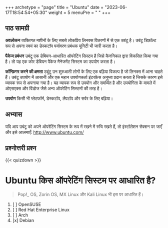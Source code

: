 +++
archetype = "page"
title = "Ubuntu"
date = "2023-06-17T18:54:54+05:30"
weight = 5
menuPre = "<i class='fl-ubuntu'></i> "
+++

## पाठ सामग्री

**अवलोकन**
व्यक्तिगत मशीनों के लिए सबसे लोकप्रिय लिनक्स वितरणों में से एक उबंटू है। उबंटू डिफ़ॉल्ट रूप से अपना स्वयं का डेस्कटॉप पर्यावरण प्रबंधक यूनिटी भी जारी करता है।

**पैकेज प्रबंधन**
उबंटू एक डेबियन-आधारित ऑपरेटिंग सिस्टम है जिसे कैननिकल द्वारा विकसित किया गया है। तो यह एक कोर डेबियन पैकेज मैनेजमेंट सिस्टम का उपयोग करता है।

**कॉन्फ़िगर करने की क्षमता**
उबुंटू उन शुरुआती लोगों के लिए एक बढ़िया विकल्प है जो लिनक्स में आना चाहते हैं। उबंटू उपयोग में आसानी और एक महान उपयोगकर्ता इंटरफ़ेस अनुभव प्रदान करता है जिसके कारण इसे व्यापक रूप से अपनाया गया है। यह व्यापक रूप से उपयोग और समर्थित है और उपयोगिता के मामले में ओएसएक्स और विंडोज जैसे अन्य ऑपरेटिंग सिस्टमों की तरह है।

**उपयोग**
किसी भी प्लेटफॉर्म, डेस्कटॉप, लैपटॉप और सर्वर के लिए बढ़िया।

## अभ्यास

यदि आप उबंटू को अपने ऑपरेटिंग सिस्टम के रूप में रखने में रुचि रखते हैं, तो इंस्टॉलेशन सेक्शन पर जाएँ और इसे आज़माएँ:
<http://www.ubuntu.com/>

## प्रश्नोत्तरी प्रश्न

{{< quizdown >}}

# Ubuntu किस ऑपरेटिंग सिस्टम पर आधारित है?

> Pop!_ OS, Zorin OS, MX Linux और Kali Linux भी इस पर आधारित हैं।

1. [ ] OpenSUSE
1. [ ] Red Hat Enterprise Linux 
1. [ ] Arch
1. [x] Debian
